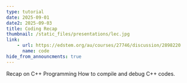 ```yaml
---
type: tutorial
date: 2025-09-01
date2: 2025-09-03
title: Coding Recap
thumbnail: /static_files/presentations/lec.jpg
link:
    - url: https://edstem.org/au/courses/27746/discussion/2898220
      name: code
hide_from_announcments: true
---
```

Recap on C++ Programming
How to compile and debug C++ codes.